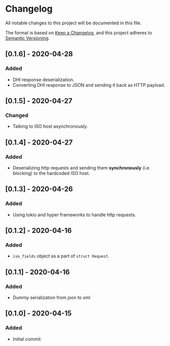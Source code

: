 # Changelog
All notable changes to this project will be documented in this file.

The format is based on [Keep a Changelog](https://keepachangelog.com/en/1.0.0/),
and this project adheres to [Semantic Versioning](https://semver.org/spec/v2.0.0.html).

## [0.1.6] - 2020-04-28
### Added
- DHI response deserialization.
- Converting DHI response to JSON and sending it back as HTTP payload.

## [0.1.5] - 2020-04-27
### Changed
- Talking to ISO host asynchronously.

## [0.1.4] - 2020-04-27
### Added
- Deserializing http requests and sending them **synchronously** (i.e. blocking) to the hardcoded ISO host.

## [0.1.3] - 2020-04-26
### Added
- Using tokio and hyper frameworks to handle http requests.

## [0.1.2] - 2020-04-16
### Added
- ``iso_fields`` object as a part of ``struct Request``.

## [0.1.1] - 2020-04-16
### Added
- Dummy serialization from json to xml

## [0.1.0] - 2020-04-15
### Added
- Initial commit
